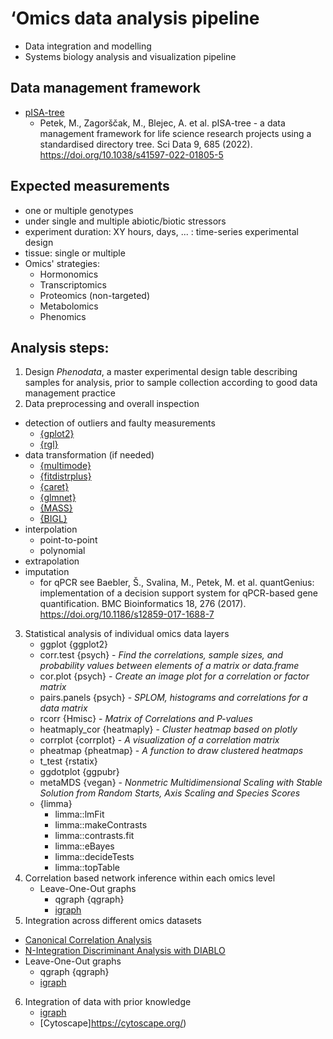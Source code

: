 # **‘Omics data analysis pipeline**
- Data integration and modelling
- Systems biology analysis and visualization pipeline

## Data management framework
- [pISA-tree](https://github.com/NIB-SI/pISA-tree)
  * Petek, M., Zagorščak, M., Blejec, A. et al. pISA-tree - a data management framework for life science research projects using a standardised directory tree. Sci Data 9, 685 (2022). https://doi.org/10.1038/s41597-022-01805-5

## Expected measurements
- one or multiple genotypes
- under single and multiple abiotic/biotic stressors
- experiment duration: XY hours, days, ... : time-series experimental design
- tissue: single or multiple
- Omics' strategies: 
  * Hormonomics
  * Transcriptomics 
  * Proteomics (non-targeted)
  * Metabolomics 
  * Phenomics

## Analysis steps:
1. Design _Phenodata_, a master experimental design table describing samples for analysis, prior to sample collection according to good data management practice
2. Data preprocessing and overall inspection
  * detection of outliers and faulty measurements
    * [{gplot2}](https://cran.r-project.org/web/packages/ggplot2/index.html)
    * [{rgl}](https://cran.r-project.org/web/packages/rgl/index.html)
  * data transformation (if needed)
    * [{multimode}](https://cran.r-project.org/web/packages/multimode/index.html)
    * [{fitdistrplus}](https://cran.r-project.org/web/packages/fitdistrplus/index.html)
    * [{caret}](https://cran.r-project.org/web/packages/caret/index.html)
    * [{glmnet}](https://cran.r-project.org/web/packages/glmnet/index.html)
    * [{MASS}](https://cran.r-project.org/web/packages/MASS/index.html)
    * [{BIGL}](https://cran.r-project.org/web/packages/BIGL/index.html)
  * interpolation
    * point-to-point
    * polynomial
  * extrapolation 
  * imputation
    * for qPCR see Baebler, Š., Svalina, M., Petek, M. et al. quantGenius: implementation of a decision support system for qPCR-based gene quantification. BMC Bioinformatics 18, 276 (2017). https://doi.org/10.1186/s12859-017-1688-7
  
3. Statistical analysis of individual omics data layers
   * ggplot {ggplot2}
   * corr.test {psych} - _Find the correlations, sample sizes, and probability values between elements of a matrix or data.frame_
   * cor.plot {psych} - _Create an image plot for a correlation or factor matrix_
   * pairs.panels {psych} - _SPLOM, histograms and correlations for a data matrix_
   * rcorr {Hmisc} - _Matrix of Correlations and P-values_
   * heatmaply_cor {heatmaply} - _Cluster heatmap based on plotly_
   * corrplot {corrplot} - _A visualization of a correlation matrix_
   * pheatmap {pheatmap} - _A function to draw clustered heatmaps_
   * t_test {rstatix}
   * ggdotplot {ggpubr}
   * metaMDS {vegan} - _Nonmetric Multidimensional Scaling with Stable Solution from Random Starts, Axis Scaling and Species Scores_
   * {limma}
     * limma::lmFit
     * limma::makeContrasts
     * limma::contrasts.fit
     * limma::eBayes
     * limma::decideTests
     * limma::topTable
4. Correlation based network inference within each omics level
   * Leave-One-Out graphs
     * qgraph {qgraph}
     * [igraph](https://igraph.org/r/)
5. Integration across different omics datasets
 * [Canonical Correlation Analysis](https://mixomics.org/methods/)
 * [N-Integration Discriminant Analysis with DIABLO](https://mixomics.org/mixDIABLO/)
 * Leave-One-Out graphs
   * qgraph {qgraph}
   * [igraph](https://igraph.org/r/)
6. Integration of data with prior knowledge
   * [igraph](https://igraph.org/r/)
   * [Cytoscape]https://cytoscape.org/)


